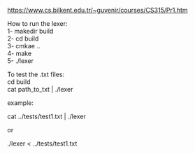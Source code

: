 https://www.cs.bilkent.edu.tr/~guvenir/courses/CS315/Pr1.htm

How to run the lexer: \
1- makedir build  
2- cd build \
3- cmkae .. \
4- make \
5- ./lexer 

To test the .txt files: \
cd build \
cat path_to_txt | ./lexer

example: 

cat ../tests/test1.txt | ./lexer

or

./lexer < ../tests/test1.txt
